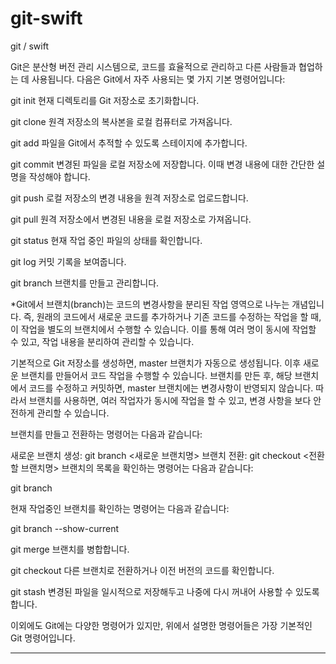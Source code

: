 # git-swift
git / swift


Git은 분산형 버전 관리 시스템으로, 코드를 효율적으로 관리하고 다른 사람들과 협업하는 데 사용됩니다. 다음은 Git에서 자주 사용되는 몇 가지 기본 명령어입니다:

git init
현재 디렉토리를 Git 저장소로 초기화합니다.

git clone
원격 저장소의 복사본을 로컬 컴퓨터로 가져옵니다.

git add
파일을 Git에서 추적할 수 있도록 스테이지에 추가합니다.

git commit
변경된 파일을 로컬 저장소에 저장합니다. 이때 변경 내용에 대한 간단한 설명을 작성해야 합니다.

git push
로컬 저장소의 변경 내용을 원격 저장소로 업로드합니다.

git pull
원격 저장소에서 변경된 내용을 로컬 저장소로 가져옵니다.

git status
현재 작업 중인 파일의 상태를 확인합니다.

git log
커밋 기록을 보여줍니다.

git branch
브랜치를 만들고 관리합니다.

*Git에서 브랜치(branch)는 코드의 변경사항을 분리된 작업 영역으로 나누는 개념입니다. 즉, 원래의 코드에서 새로운 코드를 추가하거나 기존 코드를 수정하는 작업을 할 때, 이 작업을 별도의 브랜치에서 수행할 수 있습니다. 이를 통해 여러 명이 동시에 작업할 수 있고, 작업 내용을 분리하여 관리할 수 있습니다.

기본적으로 Git 저장소를 생성하면, master 브랜치가 자동으로 생성됩니다. 이후 새로운 브랜치를 만들어서 코드 작업을 수행할 수 있습니다. 브랜치를 만든 후, 해당 브랜치에서 코드를 수정하고 커밋하면, master 브랜치에는 변경사항이 반영되지 않습니다. 따라서 브랜치를 사용하면, 여러 작업자가 동시에 작업을 할 수 있고, 변경 사항을 보다 안전하게 관리할 수 있습니다.

브랜치를 만들고 전환하는 명령어는 다음과 같습니다:

새로운 브랜치 생성: git branch <새로운 브랜치명>
브랜치 전환: git checkout <전환할 브랜치명>
브랜치의 목록을 확인하는 명령어는 다음과 같습니다:

git branch

현재 작업중인 브랜치를 확인하는 명령어는 다음과 같습니다:

git branch --show-current

git merge
브랜치를 병합합니다.

git checkout
다른 브랜치로 전환하거나 이전 버전의 코드를 확인합니다.

git stash
변경된 파일을 일시적으로 저장해두고 나중에 다시 꺼내어 사용할 수 있도록 합니다.

이외에도 Git에는 다양한 명령어가 있지만, 위에서 설명한 명령어들은 가장 기본적인 Git 명령어입니다.


-----------
